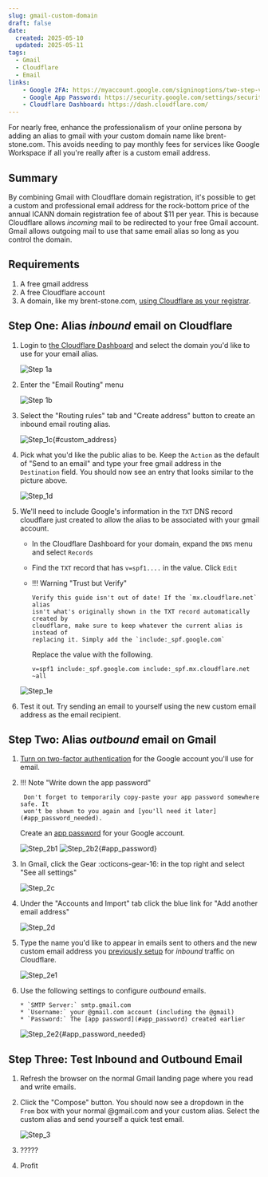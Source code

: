```yaml
---
slug: gmail-custom-domain
draft: false
date:
  created: 2025-05-10
  updated: 2025-05-11
tags:
  - Gmail
  - Cloudflare
  - Email
links:
    - Google 2FA: https://myaccount.google.com/signinoptions/two-step-verification
    - Google App Password: https://security.google.com/settings/security/apppasswords
    - Cloudflare Dashboard: https://dash.cloudflare.com/
---
```

For nearly free, enhance the professionalism of your online persona by adding an alias
to gmail with your custom domain name like brent-stone.com. This avoids needing to pay
monthly fees for services like Google Workspace if all you're really after is a custom
email address.

<!-- more -->
## Summary
By combining Gmail with Cloudflare domain registration, it's possible to get a custom
and professional email address for the rock-bottom price of the annual ICANN domain
registration fee of about $11 per year. This is because Cloudflare allows _incoming_
mail to be redirected to your free Gmail account. Gmail allows outgoing mail to use that
same email alias so long as you control the domain.

## Requirements
1. A free gmail address
2. A free Cloudflare account
3. A domain, like my brent-stone.com, [using Cloudflare as your registrar](https://www.cloudflare.com/products/registrar/).

## Step One: Alias _inbound_ email on Cloudflare
1. Login to [the Cloudflare Dashboard](https://dash.cloudflare.com) and select the
   domain you'd like to use for your email alias.

      ![Step 1a](1a_cloudflare_domain_select.png)

2. Enter the "Email Routing" menu

      ![Step 1b](1b_cloudflare_email_select.png)

3. Select the "Routing rules" tab and "Create address" button to create an inbound
   email routing alias.

      ![Step_1c](1c_alias_inbound_email.png){#custom_address}

4. Pick what you'd like the public alias to be. Keep the `Action` as the default of
   "Send to an email" and type your free gmail address in the `Destination` field.
   You should now see an entry that looks similar to the picture above.

      ![Step_1d](1d_alias_inbound_email_rule.png)

5. We'll need to include Google's information in the `TXT` DNS record cloudflare
   just created to allow the alias to be associated with your gmail account.

      * In the Cloudflare Dashboard for your domain, expand the `DNS` menu and select
      `Records`
      * Find the `TXT` record that has `v=spf1....` in the value. Click `Edit`
      * !!! Warning "Trust but Verify"

            Verify this guide isn't out of date! If the `mx.cloudflare.net` alias
            isn't what's originally shown in the TXT record automatically created by
            cloudflare, make sure to keep whatever the current alias is instead of
            replacing it. Simply add the `include:_spf.google.com`

        Replace the value with the following.
          ```
          v=spf1 include:_spf.google.com include:_spf.mx.cloudflare.net ~all
          ```

      ![Step_1e](1e_dns_TXT_record_update.png)

6. Test it out. Try sending an email to yourself using the new custom email address
   as the email recipient.

## Step Two: Alias _outbound_ email on Gmail
1. [Turn on two-factor authentication](https://myaccount.google.com/signinoptions/two-step-verification)
   for the Google account you'll use for email.

2. !!! Note "Write down the app password"

        Don't forget to temporarily copy-paste your app password somewhere safe. It
        won't be shown to you again and [you'll need it later](#app_password_needed).

    Create an [app password](https://security.google.com/settings/security/apppasswords)
    for your Google account.

    ![Step_2b1](2b_app_password.png)
    ![Step_2b2](2b2_app_password_screen.png){#app_password}

3. In Gmail, click the Gear :octicons-gear-16: in the top right and select "See
   all settings"

    ![Step_2c](2c_gmail_settings.png)

4. Under the "Accounts and Import" tab click the blue link for "Add another email
   address"

    ![Step_2d](2d_add_alias_gmail.png)

5. Type the name you'd like to appear in emails sent to others and the new custom email
   address you [previously setup](#custom_address) for _inbound_ traffic on Cloudflare.

    ![Step_2e1](2e_gmail_alias_popup1.png)

6. Use the following settings to configure _outbound_ emails.

       * `SMTP Server:` smtp.gmail.com
       * `Username:` your @gmail.com account (including the @gmail)
       * `Password:` The [app password](#app_password) created earlier

    ![Step_2e2](2e_gmail_alias_popup2.png){#app_password_needed}

## Step Three: Test Inbound and Outbound Email
1. Refresh the browser on the normal Gmail landing page where you read and write emails.
2. Click the "Compose" button. You should now see a dropdown in the `From` box with
   your normal @gmail.com and your custom alias. Select the custom alias and send
   yourself a quick test email.

    ![Step_3](3_test_email.png)

3. ?????
4. Profit